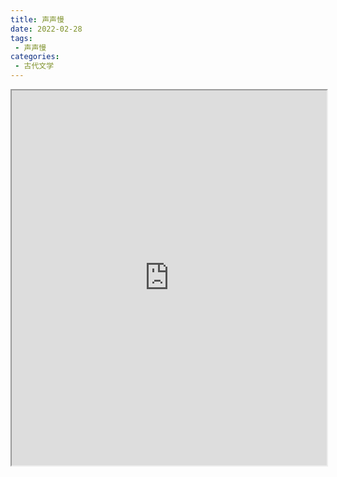 ```yaml
---
title: 声声慢
date: 2022-02-28
tags:
 - 声声慢
categories:
 - 古代文学
---
```




<iframe src="http://localhost:8080/pdf/web/viewer.html?file=https://vkceyugu.cdn.bspapp.com/VKCEYUGU-e9075d72-0451-48df-afe1-d46932ae4554/4f7ba4b6-3ee8-45c1-8142-36b85473eafc.pdf" width="100%" height="600px"></iframe>
